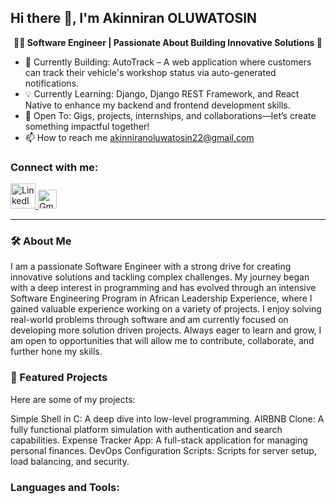 ## Hi there 👋, I'm Akinniran OLUWATOSIN

<p align="center"><strong>👨‍💻 Software Engineer | Passionate About Building Innovative Solutions 🚀</strong></p>

- 🚀 Currently Building: AutoTrack – A web application where customers can track their vehicle's workshop status via auto-generated notifications.
- 💡 Currently Learning: Django, Django REST Framework, and React Native to enhance my backend and frontend development skills.
- 🤝 Open To: Gigs, projects, internships, and collaborations—let’s create something impactful together!
- 📫 How to reach me akinniranoluwatosin22@gmail.com

### Connect with me:
<a href="www.linkedin.com/in/akinniran-oluwatosin">
  <img src="https://cdn.jsdelivr.net/gh/devicons/devicon/icons/linkedin/linkedin-original.svg" alt="LinkedIn" width="40" height="40">
</a> 
<a href="akinniranoluwatosin22@gmail.com">
  <img src="https://upload.wikimedia.org/wikipedia/commons/6/66/Gmail_Icon.png" alt="Gmail" width="30" height="30">
</a>

---

### 🛠️ About Me
I am a passionate Software Engineer with a strong drive for creating innovative solutions and tackling complex challenges. My journey began with a deep interest in programming and has evolved through an intensive Software Engineering Program in 
African Leadership Experience, where I gained valuable experience working on a variety of projects. I enjoy solving real-world problems through software and am currently focused on developing more solution driven projects. Always eager to learn and grow, I am open to opportunities that will allow me to contribute, collaborate, and further hone my skills.

### 📂 Featured Projects
Here are some of my projects:

Simple Shell in C: A deep dive into low-level programming.
AIRBNB Clone: A fully functional platform simulation with authentication and search capabilities.
Expense Tracker App: A full-stack application for managing personal finances.
DevOps Configuration Scripts: Scripts for server setup, load balancing, and security.

### Languages and Tools:

